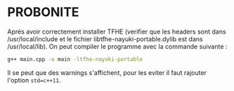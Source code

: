 # PROBONITE

Aprés avoir correctement installer TFHE (verifier que les headers sont dans /usr/local/include et le fichier libtfhe-nayuki-portable.dylib est dans /usr/local/lib). On peut compiler le programme avec la commande suivante :

```bash
g++ main.cpp -o main -ltfhe-nayuki-portable
```

Il se peut que des warnings s'affichent, pour les eviter il faut rajouter l'option `std=c++11`.